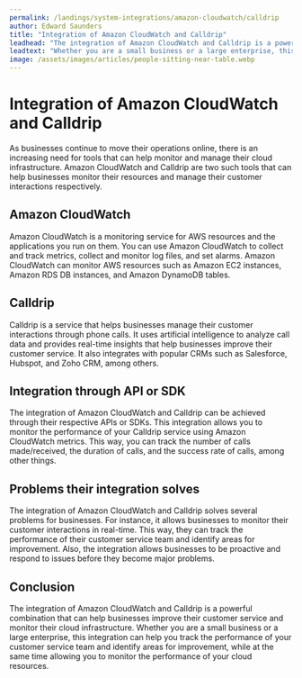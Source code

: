 ```yaml
---
permalink: /landings/system-integrations/amazon-cloudwatch/calldrip
author: Edward Saunders
title: "Integration of Amazon CloudWatch and Calldrip"
leadhead: "The integration of Amazon CloudWatch and Calldrip is a powerful combination that can help businesses improve their customer service and monitor their cloud infrastructure"
leadtext: "Whether you are a small business or a large enterprise, this integration can help you track the performance of your customer service team and identify areas for improvement, while at the same time allowing you to monitor the performance of your cloud resources."
image: /assets/images/articles/people-sitting-near-table.webp
---
```

<div class="arttext">    <h1>Integration of Amazon CloudWatch and Calldrip</h1>
    <p>As businesses continue to move their operations online, there is an increasing need for tools that can help monitor and manage their cloud infrastructure. Amazon CloudWatch and Calldrip are two such tools that can help businesses monitor their resources and manage their customer interactions respectively.</p>
    <h2>Amazon CloudWatch</h2>
    <p>Amazon CloudWatch is a monitoring service for AWS resources and the applications you run on them. You can use Amazon CloudWatch to collect and track metrics, collect and monitor log files, and set alarms. Amazon CloudWatch can monitor AWS resources such as Amazon EC2 instances, Amazon RDS DB instances, and Amazon DynamoDB tables.</p>
    <h2>Calldrip</h2>
    <p>Calldrip is a service that helps businesses manage their customer interactions through phone calls. It uses artificial intelligence to analyze call data and provides real-time insights that help businesses improve their customer service. It also integrates with popular CRMs such as Salesforce, Hubspot, and Zoho CRM, among others.</p>
    <h2>Integration through API or SDK</h2>
    <p>The integration of Amazon CloudWatch and Calldrip can be achieved through their respective APIs or SDKs. This integration allows you to monitor the performance of your Calldrip service using Amazon CloudWatch metrics. This way, you can track the number of calls made/received, the duration of calls, and the success rate of calls, among other things.</p>
    <h2>Problems their integration solves</h2>
    <p>The integration of Amazon CloudWatch and Calldrip solves several problems for businesses. For instance, it allows businesses to monitor their customer interactions in real-time. This way, they can track the performance of their customer service team and identify areas for improvement. Also, the integration allows businesses to be proactive and respond to issues before they become major problems.</p>
    <h2>Conclusion</h2>
    <p>The integration of Amazon CloudWatch and Calldrip is a powerful combination that can help businesses improve their customer service and monitor their cloud infrastructure. Whether you are a small business or a large enterprise, this integration can help you track the performance of your customer service team and identify areas for improvement, while at the same time allowing you to monitor the performance of your cloud resources.</p>
</div>